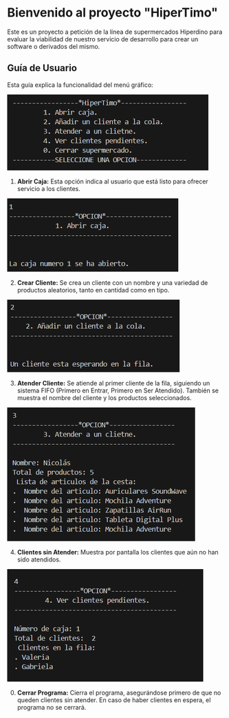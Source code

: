 # Bienvenido al proyecto "HiperTimo"

Este es un proyecto a petición de la línea de supermercados Hiperdino para evaluar la viabilidad de nuestro servicio de desarrollo para crear un software o derivados del mismo.

## Guía de Usuario

Esta guía explica la funcionalidad del menú gráfico:

![alt text](image-2.png)

1. **Abrir Caja:** Esta opción indica al usuario que está listo para ofrecer servicio a los clientes.

![alt text](image-7.png)

2. **Crear Cliente:** Se crea un cliente con un nombre y una variedad de productos aleatorios, tanto en cantidad como en tipo.

![alt text](image-6.png)

3. **Atender Cliente:** Se atiende al primer cliente de la fila, siguiendo un sistema FIFO (Primero en Entrar, Primero en Ser Atendido). También se muestra el nombre del cliente y los productos seleccionados.

![alt text](image-5.png)

4. **Clientes sin Atender:** Muestra por pantalla los clientes que aún no han sido atendidos.

![alt text](image-8.png)

0. **Cerrar Programa:** Cierra el programa, asegurándose primero de que no queden clientes sin atender. En caso de haber clientes en espera, el programa no se cerrará.

